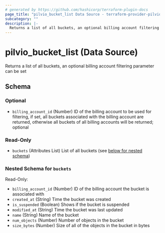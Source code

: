 ```yaml
---
# generated by https://github.com/hashicorp/terraform-plugin-docs
page_title: "pilvio_bucket_list Data Source - terraform-provider-pilvio"
subcategory: ""
description: |-
  Returns a list of all buckets, an optional billing account filtering parameter can be set
---
```


# pilvio_bucket_list (Data Source)

Returns a list of all buckets, an optional billing account filtering parameter can be set



<!-- schema generated by tfplugindocs -->
## Schema

### Optional

- `billing_account_id` (Number) ID of the billing account to be used for filtering, if set, all buckets associated with the billing account are returned, otherwise all buckets of all billing accounts will be returned; optional

### Read-Only

- `buckets` (Attributes List) List of all buckets (see [below for nested schema](#nestedatt--buckets))

<a id="nestedatt--buckets"></a>
### Nested Schema for `buckets`

Read-Only:

- `billing_account_id` (Number) ID of the billing account the bucket is associated with
- `created_at` (String) Time the bucket was created
- `is_suspended` (Boolean) Shows if the bucket is suspended
- `modified_at` (String) Time the bucket was last updated
- `name` (String) Name of the bucket
- `num_objects` (Number) Number of objects in the bucket
- `size_bytes` (Number) Size of all of the objects in the bucket in bytes


